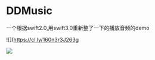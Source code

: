 # DDMusic
一个根据swift2.0,用swift3.0重新整了一下的播放音频的demo

![](https://cl.ly/160n3r3J263g

![](https://cl.ly/3y3O2f461A03)
 
